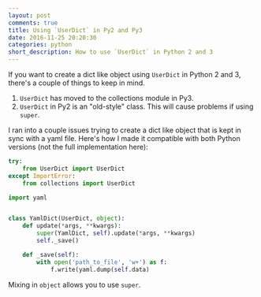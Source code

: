 ```yaml
---
layout: post
comments: true
title: Using `UserDict` in Py2 and Py3
date: 2016-11-25 20:20:30
categories: python
short_description: How to use `UserDict` in Python 2 and 3
---
```


If you want to create a dict like object using `UserDict` in Python 2 and 3, there's
a couple of things to keep in mind.

1. `UserDict` has moved to the collections module in Py3.
2. `UserDict` in Py2 is an "old-style" class. This will cause problems if using `super`.

I ran into a couple issues trying to create a dict like object that is kept in sync
with a yaml file. Here's how I made it compatible with both Python versions
(not the full implementation here):

```python
try:
    from UserDict import UserDict
except ImportError:
    from collections import UserDict

import yaml


class YamlDict(UserDict, object):
    def update(*args, **kwargs):
        super(YamlDict, self).update(*args, **kwargs)
        self._save()

    def _save(self):
        with open('path_to_file', 'w+') as f:
            f.write(yaml.dump(self.data)
```

Mixing in `object` allows you to use `super`.
